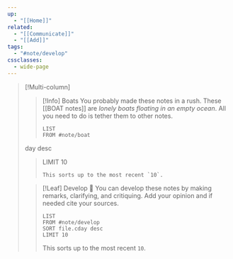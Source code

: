 ```yaml
---
up:
  - "[[Home]]"
related:
  - "[[Communicate]]"
  - "[[Add]]"
tags:
  - "#note/develop"
cssclasses:
  - wide-page
---
```

> [!Multi-column] 
> 
> > [!Info] Boats 
> > You probably made these notes in a rush. These [[BOAT notes]] are *lonely boats floating in an empty ocean*. All you need to do is tether them to other notes.
> > 
> > ```dataview
> > LIST
> > FROM #note/boat
>[](BOAT%20notes.md)day desc
> > LIMIT 10
> > ```
> > This sorts up to the most recent `10`.
> > 
> 
> > [!Leaf] Develop 🍃
> > You can develop these notes by making remarks, clarifying, and critiquing. Add your opinion and if needed cite your sources.
> > 
> > ```dataview
> > LIST
> > FROM #note/develop 
> > SORT file.cday desc
> > LIMIT 10
> > ```
> > This sorts up to the most recent `10`.
> > 
